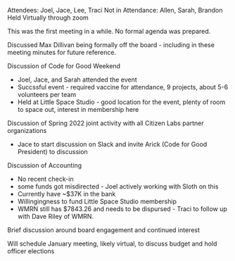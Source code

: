 Attendees: Joel, Jace, Lee, Traci
Not in Attendance: Allen, Sarah, Brandon
Held Virtually through zoom

This was the first meeting in a while. No formal agenda was prepared.

Discussed Max Dillivan being formally off the board - including in these meeting minutes for future reference.

Discussion of Code for Good Weekend
- Joel, Jace, and Sarah attended the event
- Succssful event - required vaccine for attendance, 9 projects, about 5-6 volunteers per team
- Held at Little Space Studio - good location for the event, plenty of room to space out, interest in membership here

Discussion of Spring 2022 joint activity with all Citizen Labs partner organizations
- Jace to start discussion on Slack and invite Arick (Code for Good President) to discussion

Discussion of Accounting
- No recent check-in
- some funds got misdirected - Joel actively working with Sloth on this
- Currently have ~$37K in the bank
- Willingingness to fund Little Space Studio membership
- WMRN still has $7843.26 and needs to be dispursed - Traci to follow up with Dave Riley of WMRN.

Brief discussion around board engagement and continued interest

Will schedule January meeting, likely virtual, to discuss budget and hold officer elections
